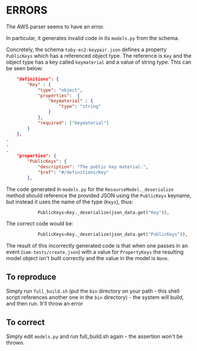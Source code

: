 # ERRORS
The AWS parser seems to have an error.

In particular, it generates invalid code in its `models.py` from the schema.

Concretely, the schema `toby-ec2-keypair.json` defines a property `PublicKeys` which has a referenced object type. The reference is `Key` and the object type has a key called `keymaterial` and a value of string type. This can be seen below:

```json
    "definitions": {
        "Key" : {
            "type": "object",
            "properties":  {
                "keymaterial" : {
                    "type": "string"
                }
            },
            "required": ["keymaterial"]
        }
    },
.
.
.
    "properties": {
        "PublicKeys": {
            "description": "The public key material.",
            "$ref": "#/definitions/Key"
        },
```
The code generated in `models.py` for the `ResourceModel._deserialize` method should reference the provided JSON using the `PublicKeys` keyname, but instead it uses the name of the type (`Keys`), thus:

```python
            PublicKeys=Key._deserialize(json_data.get("Key")),
```

The correct code would be:
```python
            PublicKeys=Key._deserialize(json_data.get("PublicKeys")),
```

The result of this incorrectly generated code is that when one passes in an event (`sam-tests/create.json`) with a value for `PropertyKeys` the resulting model object isn't built correctly and the value in the model is `None`.


## To reproduce
Simply run `full_build.sh` (put the `bin` directory on your path - this shell script references another one in the `bin` directory) - the system will build, and then run. It'll throw an error

## To correct
Simply edit `models.py` and run full_build.sh again - the assertion won't be thrown. 
